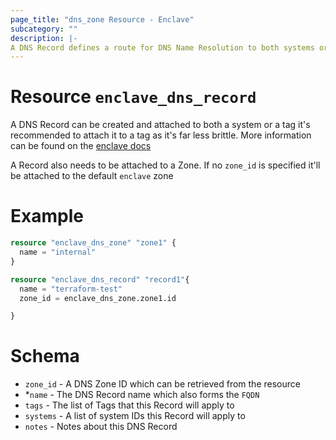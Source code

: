```yaml
---
page_title: "dns_zone Resource - Enclave"
subcategory: ""
description: |-
A DNS Record defines a route for DNS Name Resolution to both systems or tags
---
```


# Resource `enclave_dns_record`
A DNS Record can be created and attached to both a system or a tag it's recommended to attach it to a tag as it's far less brittle. More information can be found on the [enclave docs](https://docs.enclave.io/management/dns/#adding-a-dns-record)

A Record also needs to be attached to a Zone. If no `zone_id` is specified it'll be attached to the default `enclave` zone

# Example
```terraform
resource "enclave_dns_zone" "zone1" {
  name = "internal"
}

resource "enclave_dns_record" "record1"{
  name = "terraform-test"
  zone_id = enclave_dns_zone.zone1.id

}
```

# Schema
- `zone_id` - A DNS Zone ID which can be retrieved from the resource
- *`name` - The DNS Record name which also forms the `FQDN`
- `tags` - The list of Tags that this Record will apply to
- `systems` - A list of system IDs this Record will apply to
- `notes` - Notes about this DNS Record